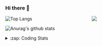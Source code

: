 ### Hi there 👋

<!--
**tao8687/tao8687** is a ✨ _special_ ✨ repository because its `README.md` (this file) appears on your GitHub profile.

Here are some ideas to get you started:

- 🔭 I’m currently working on ...
- 🌱 I’m currently learning ...
- 👯 I’m looking to collaborate on ...
- 🤔 I’m looking for help with ...
- 💬 Ask me about ...
- 📫 How to reach me: ...
- 😄 Pronouns: ...
- ⚡ Fun fact: ...
-->

<img align='right' src="https://media.giphy.com/media/M9gbBd9nbDrOTu1Mqx/giphy.gif" width="230">

![Top Langs](https://github-readme-stats.vercel.app/api/top-langs/?username=tao8687&layout=compact&title_color=23238E&text_color=A67D3D)

![Anurag's github stats](https://github-readme-stats.vercel.app/api?username=tao8687&show_icons=true&&text_color=A67D3D&title_color=23238E&show_icons=false&count_private=true&hide=stars)

<details>
  <summary>:zap: Coding Stats</summary>
  <b>
<!--START_SECTION:waka-->
![Profile Views](http://img.shields.io/badge/Profile%20Views-0-blue)

**🐱 My Github Data** 

> 🏆 199 Contributions in the Year 2021
 > 
> 📦 881.1 kB Used in Github's Storage 
 > 
> 🚫 Not Opted to Hire
 > 
> 📜 44 Public Repositories 
 > 
> 🔑 20 Private Repositories  
 > 
**I'm an Early 🐤** 

```text
🌞 Morning    139 commits    ███████████░░░░░░░░░░░░░░   45.87% 
🌆 Daytime    90 commits     ███████░░░░░░░░░░░░░░░░░░   29.7% 
🌃 Evening    65 commits     █████░░░░░░░░░░░░░░░░░░░░   21.45% 
🌙 Night      9 commits      ░░░░░░░░░░░░░░░░░░░░░░░░░   2.97%

```
📅 **I'm Most Productive on Friday** 

```text
Monday       36 commits     ███░░░░░░░░░░░░░░░░░░░░░░   11.88% 
Tuesday      51 commits     ████░░░░░░░░░░░░░░░░░░░░░   16.83% 
Wednesday    62 commits     █████░░░░░░░░░░░░░░░░░░░░   20.46% 
Thursday     43 commits     ███░░░░░░░░░░░░░░░░░░░░░░   14.19% 
Friday       64 commits     █████░░░░░░░░░░░░░░░░░░░░   21.12% 
Saturday     29 commits     ██░░░░░░░░░░░░░░░░░░░░░░░   9.57% 
Sunday       18 commits     █░░░░░░░░░░░░░░░░░░░░░░░░   5.94%

```


📊 **This Week I Spent My Time On** 

```text
⌚︎ Time Zone: Asia/Shanghai

💬 Programming Languages: 
No Activity Tracked This Week

🔥 Editors: 
No Activity Tracked This Week

🐱‍💻 Projects: 
No Activity Tracked This Week

💻 Operating System: 
No Activity Tracked This Week

```

**I Mostly Code in C++** 

```text
C++                      9 repos             █████████░░░░░░░░░░░░░░░░   36.0% 
C                        6 repos             ██████░░░░░░░░░░░░░░░░░░░   24.0% 
Python                   5 repos             █████░░░░░░░░░░░░░░░░░░░░   20.0% 
Shell                    2 repos             ██░░░░░░░░░░░░░░░░░░░░░░░   8.0% 
Makefile                 1 repo              █░░░░░░░░░░░░░░░░░░░░░░░░   4.0%

```


**Timeline**

![Chart not found](https://raw.githubusercontent.com/tao8687/tao8687/master/charts/bar_graph.png) 


 Last Updated on 02/07/2021
<!--END_SECTION:waka-->
</details>
